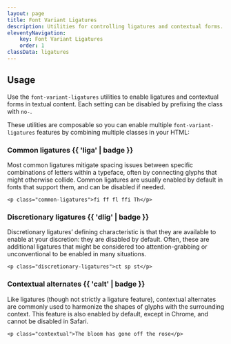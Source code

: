```yaml
---
layout: page
title: Font Variant Ligatures
description: Utilities for controlling ligatures and contextual forms.
eleventyNavigation:
    key: Font Variant Ligatures
    order: 1
classData: ligatures
---
```


## Usage

Use the `font-variant-ligatures` utilities to enable ligatures and contextual forms in textual content. Each setting can be disabled by prefixing the class with `no-`.

These utilities are composable so you can enable multiple `font-variant-ligatures` features by combining multiple classes in your HTML:

### Common ligatures {{ 'liga' | badge }}

Most common ligatures mitigate spacing issues between specific combinations of letters within a typeface, often by connecting glyphs that might otherwise collide. Common ligatures are usually enabled by default in fonts that support them, and can be disabled if needed.

```
<p class="common-ligatures">fi ff fl ffi Th</p>
```

### Discretionary ligatures {{ 'dlig' | badge }}

Discretionary ligatures’ defining characteristic is that they are available to enable at your discretion: they are disabled by default. Often, these are additional ligatures that might be considered too attention-grabbing or unconventional to be enabled in many situations.

```
<p class="discretionary-ligatures">ct sp st</p>
```

### Contextual alternates {{ 'calt' | badge }}

Like ligatures (though not strictly a ligature feature), contextual alternates are commonly used to harmonize the shapes of glyphs with the surrounding context. This feature is also enabled by default, except in Chrome, and cannot be disabled in Safari.

```
<p class="contextual">The bloom has gone off the rose</p>
```
